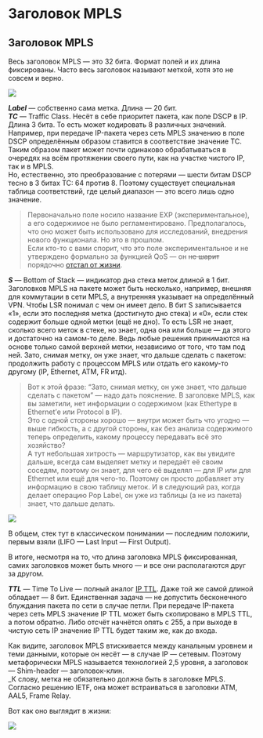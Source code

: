 # Заголовок MPLS

## Заголовок MPLS

Весь заголовок MPLS — это 32 бита. Формат полей и их длина фиксированы. Часто весь заголовок называют меткой, хотя это не совсем и верно.

![](https://img-fotki.yandex.ru/get/16187/83739833.48/0_10096d_2b0780c8_orig.png)

_**Label**_ — собственно сама метка. Длина — 20 бит.  
_**TC**_ — Traffic Class. Несёт в себе приоритет пакета, как поле DSCP в IP.  
Длина 3 бита. То есть может кодировать 8 различных значений.  
Например, при передаче IP-пакета через сеть MPLS значению в поле DSCP определённым образом ставится в соответствие значение TC. Таким образом пакет может почти одинаково обрабатываться в очередях на всём протяжении своего пути, как на участке чистого IP, так и в MPLS.  
Но, естественно, это преобразование с потерями — шести битам DSCP тесно в 3 битах TC: 64 против 8. Поэтому существует специальная таблица соответствий, где целый диапазон — это всего лишь одно значение.

> Первоначально поле носило название EXP \(экспериментальное\), а его содержимое не было регламентировано. Предполагалось, что оно может быть использовано для исследований, внедрения нового функционала. Но это в прошлом.  
> Если кто-то с вами спорит, что это поле экспериментальное и не утверждено формально за функцией QoS — он ~~не шарит~~ порядочно [отстал от жизни](http://packetlife.net/blog/2009/mar/2/mpls-qos-no-longer-experimental/).

_**S**_ — Bottom of Stack — индикатор дна стека меток длиной в 1 бит. Заголовков MPLS на пакете может быть несколько, например, внешняя для коммутации в сети MPLS, а внутренняя указывает на определённый VPN. Чтобы LSR понимал с чем он имеет дело. В бит S записывается «1», если это последняя метка \(достигнуто дно стека\) и «0», если стек содержит больше одной метки \(ещё не дно\). То есть LSR не знает, сколько всего меток в стеке, но знает, одна она или больше — да этого и достаточно на самом-то деле. Ведь любые решения принимаются на основе только самой верхней метки, независимо от того, что там под ней. Зато, снимая метку, он уже знает, что дальше сделать с пакетом: продолжить работу с процессом MPLS или отдать его какому-то другому \(IP, Ethernet, ATM, FR итд\).

> Вот к этой фразе: “Зато, снимая метку, он уже знает, что дальше сделать с пакетом” — надо дать пояснение. В заголовке MPLS, как вы заметили, нет информации о содержимом \(как Ethertype в Ethernet’е или Protocol в IP\).  
> Это с одной стороны хорошо — внутри может быть что угодно — выше гибкость, а с другой стороны, как без анализа содержимого теперь определить, какому процессу передавать всё это хозяйство?  
> А тут небольшая хитрость — маршрутизатор, как вы увидите дальше, всегда сам выделяет метку и передаёт её своим соседям, поэтому он знает, для чего её выделял — для IP или для Ethernet или ещё для чего-то. Поэтому он просто добавляет эту информацию в свою таблицу меток. И в следующий раз, когда делает операцию Pop Label, он уже из таблицы \(а не из пакета\) знает, что дальше делать.

![](https://img-fotki.yandex.ru/get/5500/83739833.46/0_fd609_77cdd883_XL.png)

В общем, стек тут в классическом понимании — последним положили, первым взяли \(LIFO — Last Input — First Output\).

В итоге, несмотря на то, что длина заголовка MPLS фиксированная, самих заголовков может быть много — и все они располагаются друг за другом.

_**TTL**_ — Time To Live — полный аналог [IP TTL](http://lookmeup.linkmeup.ru/#term47). Даже той же самой длиной обладает — 8 бит. Единственная задача — не допустить бесконечного блуждания пакета по сети в случае петли. При передаче IP-пакета через сеть MPLS значение IP TTL может быть скопировано в MPLS TTL, а потом обратно. Либо отсчёт начнётся опять с 255, а при выходе в чистую сеть IP значение IP TTL будет таким же, как до входа.

Как видите, заголовок MPLS втискивается между канальным уровнем и теми данными, которые он несёт — в случае IP — сетевым. Поэтому метафорически MPLS называется технологией 2,5 уровня, а заголовок — Shim-header — заголовок-клин.  
\_К слову, метка не обязательно должна быть в заголовке MPLS. Согласно решению IETF, она может встраиваться в заголовки ATM, AAL5, Frame Relay.

Вот как оно выглядит в жизни:

![](https://img-fotki.yandex.ru/get/15486/83739833.48/0_10096e_c5cd901c_orig.png)

